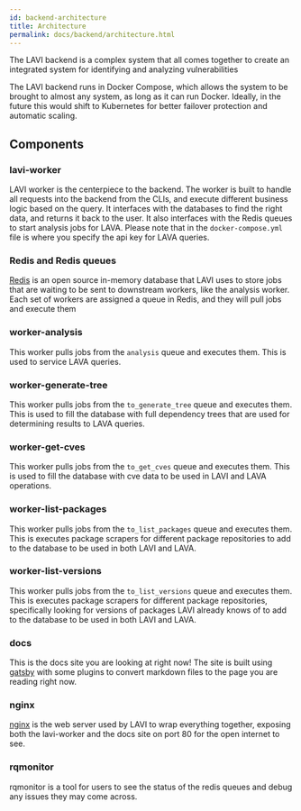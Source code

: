 ```yaml
---
id: backend-architecture
title: Architecture
permalink: docs/backend/architecture.html
---
```


The LAVI backend is a complex system that all comes together to create an integrated system for identifying and analyzing vulnerabilities

The LAVI backend runs in Docker Compose, which allows the system to be brought to almost any system, as long as it can run Docker. Ideally, in the future this would shift to Kubernetes for better failover protection and automatic scaling.

## Components

### lavi-worker

LAVI worker is the centerpiece to the backend. The worker is built to handle all requests into the backend from the CLIs, and execute different business logic based on the query. It interfaces with the databases to find the right data, and returns it back to the user.
It also interfaces with the Redis queues to start analysis jobs for LAVA. Please note that in the `docker-compose.yml` file is where you specify the api key for LAVA queries.

### Redis and Redis queues

[Redis](https://redis.io/) is an open source in-memory database that LAVI uses to store jobs that are waiting to be sent to downstream workers, like the analysis worker. Each set of workers are assigned a queue in Redis, and they will pull jobs and execute them

### worker-analysis

This worker pulls jobs from the `analysis` queue and executes them. This is used to service LAVA queries. 

### worker-generate-tree

This worker pulls jobs from the `to_generate_tree` queue and executes them. This is used to fill the database with full dependency trees that are used for determining results to LAVA queries.

### worker-get-cves

This worker pulls jobs from the `to_get_cves` queue and executes them. This is used to fill the database with cve data to be used in LAVI and LAVA operations.

### worker-list-packages

This worker pulls jobs from the `to_list_packages` queue and executes them. This is executes package scrapers for different package repositories to add to the database to be used in both LAVI and LAVA.

### worker-list-versions

This worker pulls jobs from the `to_list_versions` queue and executes them. This is executes package scrapers for different package repositories, specifically looking for versions of packages LAVI already knows of to add to the database to be used in both LAVI and LAVA.

### docs

This is the docs site you are looking at right now! The site is built using [gatsby](https://www.gatsbyjs.com/) with some plugins to convert markdown files to the page you are reading right now.

### nginx

[nginx](https://www.nginx.com/) is the web server used by LAVI to wrap everything together, exposing both the lavi-worker and the docs site on port 80 for the open internet to see.

### rqmonitor

rqmonitor is a tool for users to see the status of the redis queues and debug any issues they may come across.